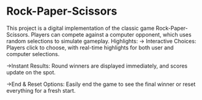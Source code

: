 # Rock-Paper-Scissors
This project is a digital implementation of the classic game Rock-Paper-Scissors. Players can compete against a computer opponent, which uses random selections to simulate gameplay.
Highlights:
-> Interactive Choices: Players click to choose, with real-time highlights for both user and computer selections.

->Instant Results: Round winners are displayed immediately, and scores update on the spot.

->End & Reset Options: Easily end the game to see the final winner or reset everything for a fresh start.
